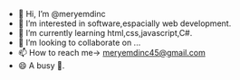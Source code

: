 - 👋 Hi, I’m @meryemdinc
- 👀 I’m interested in software,espacially web development.
- 🌱 I’m currently learning html,css,javascript,C#.
- 💞️ I’m looking to collaborate on ...
- 📫 How to reach me-> meryemdinc45@gmail.com
- 😄 A busy 🐝.


<!---
meryemdinc/meryemdinc is a ✨ special ✨ repository because its `README.md` (this file) appears on your GitHub profile.
You can click the Preview link to take a look at your changes.
--->
